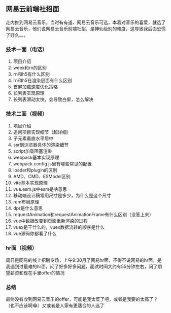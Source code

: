 ## 网易云前端社招面

走内推到网易云音乐，当时有有道、网易云音乐可选，本着对音乐的喜爱，就选了网易云音乐，他们说网易云音乐前端社招，是神仙级别的难度，这导致我后面恐慌了好久。。。

### 技术一面（电话）

1. 项目介绍
2. weex和rn的区别
3. rn和h5有什么区别
4. rn和h5在渲染层面有什么区别
5. 首屏加载速度优化策略
6. 长列表实现原理
7. 长列表滑动太快，会导致白屏，怎么解决

### 技术二面（视频）

1. 项目介绍
2. 追问项目实现细节（超详细）
3. 子元素垂直水平居中
4. ssr到浏览器具体的渲染细节
5. script加载阻塞渲染
6. webpack基本实现原理
7. webpack.config.js里有哪些常见的配置
8. loader和plugin的区别
9. AMD、CMD、ESModel区别
10. vite基本实现原理
11. vue.esm.js中esm是啥意思
12. 移动端设计稿常用尺寸是多少，为什么是这个尺寸
13. rem布局原理
14. dpr是什么意思
15. requestAnimation和requestAnimationFrame有什么区别（没答上来）
16. vue中数据改变到页面重新渲染的过程
17. vuex是干什么的，vuex数据流转的顺序是什么
18. vue源码你都看了什么

### hr面（视频）

周日是网易的线上招聘专场，上午9:30月了网易hr面，不得不说网易的hr面，是我遇到过最难的hr面，问了好多好多问题，面试时间大约有55分钟左右，问了期望薪资和现在手里offer的情况

### 总结

最终没有收到网易云音乐的offer，可能是我太菜了吧，或者是我要的太高了？（也不应该啊😂）又或者是人家有更适合的人选了

